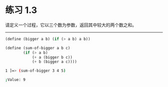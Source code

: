 # 练习 1.3

请定义一个过程，它以三个数为参数，返回其中较大的两个数之和。

---

```scheme
(define (bigger a b) (if (> a b) a b))

(define (sum-of-bigger a b c)
        (if (> a b)
            (+ a (bigger b c))
            (+ b (bigger a c))))
```

```bash
1 ]=> (sum-of-bigger 3 4 5)

;Value: 9
```
